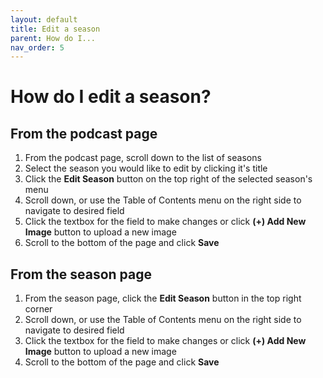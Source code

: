 ```yaml
---
layout: default
title: Edit a season
parent: How do I...
nav_order: 5
---
```


# How do I edit a season?

## From the podcast page

1. From the podcast page, scroll down to the list of seasons
1. Select the season you would like to edit by clicking it's title
1. Click the __Edit Season__ button on the top right of the selected season's menu
1. Scroll down, or use the Table of Contents menu on the right side to navigate to desired field
1. Click the textbox for the field to make changes or click __(+) Add New Image__ button to upload a new image
1. Scroll to the bottom of the page and click __Save__

## From the season page

1. From the season page, click the __Edit Season__ button in the top right corner
1. Scroll down, or use the Table of Contents menu on the right side to navigate to desired field
1. Click the textbox for the field to make changes or click __(+) Add New Image__ button to upload a new image
1. Scroll to the bottom of the page and click __Save__
